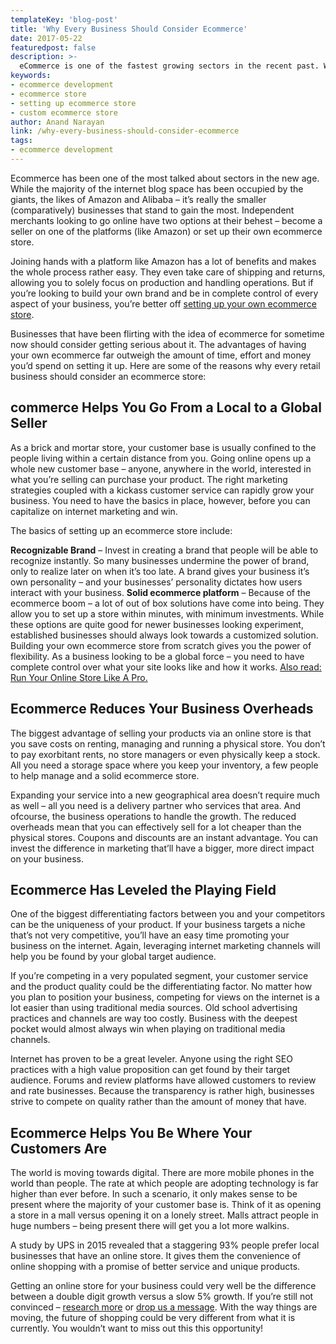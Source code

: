 ```yaml
---
templateKey: 'blog-post'
title: 'Why Every Business Should Consider Ecommerce'
date: 2017-05-22
featuredpost: false
description: >-
  eCommerce is one of the fastest growing sectors in the recent past. While many businesses have transitioned to ecommerce, many remain resistant. Should you?
keywords:
- ecommerce development
- ecommerce store
- setting up ecommerce store
- custom ecommerce store
author: Anand Narayan
link: /why-every-business-should-consider-ecommerce
tags:
- ecommerce development
---
```

Ecommerce has been one of the most talked about sectors in the new age. While the majority of the internet blog space has been occupied by the giants, the likes of Amazon and Alibaba – it’s really the smaller (comparatively) businesses that stand to gain the most. Independent merchants looking to go online have two options at their behest – become a seller on one of the platforms (like Amazon) or set up their own ecommerce store.

Joining hands with a platform like Amazon has a lot of benefits and makes the whole process rather easy. They even take care of shipping and returns, allowing you to solely focus on production and handling operations. But if you’re looking to build your own brand and be in complete control of every aspect of your business, you’re better off [setting up your own ecommerce store](/ecommerce-development-company).

Businesses that have been flirting with the idea of ecommerce for sometime now should consider getting serious about it. The advantages of having your own ecommerce far outweigh the amount of time, effort and money you’d spend on setting it up. Here are some of the reasons why every retail business should consider an ecommerce store:

 

## commerce Helps You Go From a Local to a Global Seller
As a brick and mortar store, your customer base is usually confined to the people living within a certain distance from you. Going online opens up a whole new customer base – anyone, anywhere in the world, interested in what you’re selling can purchase your product.
The right marketing strategies coupled with a kickass customer service can rapidly grow your business. You need to have the basics in place, however, before you can capitalize on internet marketing and win.

The basics of setting up an ecommerce store include:

__Recognizable Brand__ – Invest in creating a brand that people will be able to recognize instantly. So many businesses undermine the power of brand, only to realize later on when it’s too late. A brand gives your business it’s own personality – and your businesses’ personality dictates how users interact with your business.
__Solid ecommerce platform__ – Because of the ecommerce boom – a lot of out of box solutions have come into being. They allow you to set up a store within minutes, with minimum investments. While these options are quite good for newer businesses looking experiment, established businesses should always look towards a customized solution.
Building your own ecommerce store from scratch gives you the power of flexibility. As a business looking to be a global force – you need to have complete control over what your site looks like and how it works.
[Also read: Run Your Online Store Like A Pro.](/ecommerce-run-online-store-like-pro/)

## Ecommerce Reduces Your Business Overheads
The biggest advantage of selling your products via an online store is that you save costs on renting, managing and running a physical store. You don’t to pay exorbitant rents, no store managers or even physically keep a stock. All you need a storage space where you keep your inventory, a few people to help manage and a solid ecommerce store.

Expanding your service into a new geographical area doesn’t require much as well – all you need is a delivery partner who services that area. And ofcourse, the business operations to handle the growth. The reduced overheads mean that you can effectively sell for a lot cheaper than the physical stores. Coupons and discounts are an instant advantage. You can invest the difference in marketing that’ll have a bigger, more direct impact on your business.

 

## Ecommerce Has Leveled the Playing Field
One of the biggest differentiating factors between you and your competitors can be the uniqueness of your product. If your business targets a niche that’s not very competitive, you’ll have an easy time promoting your business on the internet. Again, leveraging internet marketing channels will help you be found by your global target audience.

If you’re competing in a very populated segment, your customer service and the product quality could be the differentiating factor. No matter how you plan to position your business, competing for views on the internet is a lot easier than using traditional media sources. Old school advertising practices and channels are way too costly. Business with the deepest pocket would almost always win when playing on traditional media channels.

Internet has proven to be a great leveler. Anyone using the right SEO practices with a high value proposition can get found by their target audience. Forums and review platforms have allowed customers to review and rate businesses. Because the transparency is rather high, businesses strive to compete on quality rather than the amount of money that have.

## Ecommerce Helps You Be Where Your Customers Are
The world is moving towards digital. There are more mobile phones in the world than people. The rate at which people are adopting technology is far higher than ever before. In such a scenario, it only makes sense to be present where the majority of your customer base is. Think of it as opening a store in a mall versus opening it on a lonely street. Malls attract people in huge numbers – being present there will get you a lot more walkins.

A study by UPS in 2015 revealed that a staggering 93% people prefer local businesses that have an online store. It gives them the convenience of online shopping with a promise of better service and unique products.

 
Getting an online store for your business could very well be the difference between a double digit growth versus a slow 5% growth. If you’re still not convinced – [research more](/category/ecommerce-development-company/) or [drop us a message](/contact). With the way things are moving, the future of shopping could be very different from what it is currently. You wouldn’t want to miss out this this opportunity!